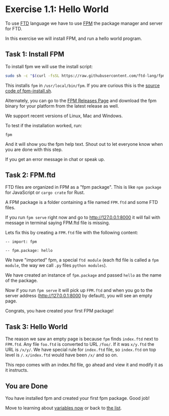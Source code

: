 # Exercise 1.1: Hello World

To use [FTD](https://ftd.dev) language we have to use [FPM](https://fpm.dev)
the package manager and server for FTD.

In this exercise we will install FPM, and run a hello world program.


## Task 1: Install FPM


To install fpm we will use the install script:

```sh
sudo sh -c "$(curl -fsSL https://raw.githubusercontent.com/ftd-lang/fpm/main/install-fpm.sh)"
```

This installs `fpm` in `/usr/local/bin/fpm`. If you are curious this is the
[source code of fpm-install.sh](https://github.com/ftd-lang/fpm/blob/main/install-fpm.sh).

Alternately, you can go to the [FPM Releases Page](https://github.com/ftd-lang/fpm/releases)
and download the fpm binary for your platform from the latest release as well.

We support recent versions of Linux, Mac and Windows.

To test if the installation worked, run:

```shell
fpm
````

And it will show you the fpm help text. Shout out to let everyone know when
you are done with this step.

If you get an error message in chat or speak up.


## Task 2: FPM.ftd

FTD files are organized in FPM as a "fpm package". This is like `npm package` for
JavaScript or `cargo crate` for Rust.

A FPM package is a folder containing a file named `FPM.ftd` and some FTD files.

If you run `fpm serve` right now and go to http://127.0.0.1:8000 it will fail
with message in terminal saying FPM.ftd file is missing.

Lets fix this by creating a `FPM.ftd` file with the following content:

```ftd
-- import: fpm

-- fpm.package: hello
```

We have "imported" fpm, a special `ftd module` (each ftd file is called a `fpm
module`, the way we call `.py` files `python modules`).

We have created an instance of `fpm.package` and passed `hello` as the name of
the package.

Now if you run `fpm serve` it will pick up `FPM.ftd` and when you go to the
server address (http://127.0.0.1:8000 by default), you will see an empty page.

Congrats, you have created your first FPM package!

## Task 3: Hello World


The reason we saw an empty page is because `fpm` finds `index.ftd` next to
`FPM.ftd`. Any file `foo.ftd` is converted to URL `/foo/`. If it was `x/y.ftd`
the URL is `/x/y/`. We have special rule for `index.ftd` file, so `index.ftd`
on top level is `/`. `x/index.ftd` would have been `/x/` and so on.

This repo comes with an index.ftd file, go ahead and view it and modify it as
it instructs.


## You are Done

You have installed fpm and created your first fpm package. Good job!

Move to learning about [variables now](../02-variables/) or back to
[the list](../../README.md).
